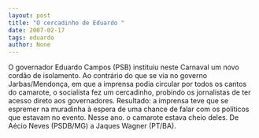 ```yaml
---
layout: post
title: "O cercadinho de Eduardo "
date: 2007-02-17
tags: eduardo
author: None
---
```

O governador Eduardo Campos (PSB) instituiu neste Carnaval um novo cordão de isolamento. Ao contrário do que se via no governo Jarbas/Mendonça, em que a imprensa podia circular por todos os cantos do camarote, o socialista fez um cercadinho, probindo os jornalistas de ter acesso direto aos governadores. 
Resultado: a imprensa teve que se espremer na muradinha à espera de uma chance de falar com os políticos que estavam no evento. Nesse ano. o camarote estava cheio deles. De Aécio Neves (PSDB/MG) a Jaques Wagner (PT/BA).&nbsp;&nbsp;  
